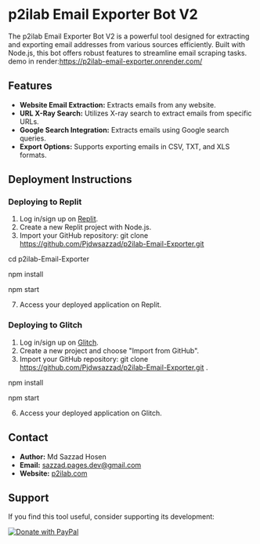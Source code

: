 # p2ilab Email Exporter Bot V2

The p2ilab Email Exporter Bot V2 is a powerful tool designed for extracting and exporting email addresses from various sources efficiently. Built with Node.js, this bot offers robust features to streamline email scraping tasks.
demo in render:https://p2ilab-email-exporter.onrender.com/
## Features

- **Website Email Extraction:** Extracts emails from any website.
- **URL X-Ray Search:** Utilizes X-ray search to extract emails from specific URLs.
- **Google Search Integration:** Extracts emails using Google search queries.
- **Export Options:** Supports exporting emails in CSV, TXT, and XLS formats.



## Deployment Instructions

### Deploying to Replit

1. Log in/sign up on [Replit](https://replit.com/).
2. Create a new Replit project with Node.js.
3. Import your GitHub repository:
git clone https://github.com/Pjdwsazzad/p2ilab-Email-Exporter.git

cd p2ilab-Email-Exporter

npm install

npm start

7. Access your deployed application on Replit.

### Deploying to Glitch

1. Log in/sign up on [Glitch](https://glitch.com/).
2. Create a new project and choose "Import from GitHub".
3. Import your GitHub repository:
git clone https://github.com/Pjdwsazzad/p2ilab-Email-Exporter.git .

npm install

npm start

6. Access your deployed application on Glitch.

## Contact

- **Author:** Md Sazzad Hosen
- **Email:** [sazzad.pages.dev@gmail.com](mailto:sazzad.pages.dev@gmail.com)
- **Website:** [p2ilab.com](https://p2ilab.com)

## Support

If you find this tool useful, consider supporting its development:

[![Donate with PayPal](https://www.paypalobjects.com/en_US/i/btn/btn_donate_LG.gif)](https://www.paypal.com/donate?business=abigailrlopez023%40gmail.com&currency_code=USD&amount=1.00)
